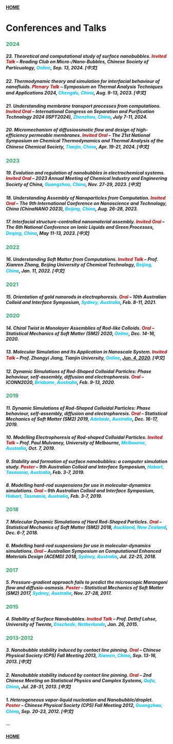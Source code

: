 #### [HOME](./index.html)
# Conferences and Talks

### **<span style="color:#2da266">2024</span>**

##### 23. Theoretical and computational study of surface nanobubbles. <span style="color:#b80000">Invited Talk</span> – Reading Club on Micro-/Nano-Bubbles, Chinese Society of Particuology, <span style="color:#00bfff">Online</span>, Sep. 13, 2024. [中文]

##### 22. Thermodynamic theory and simulation for interfacial behaviour of nanofluids. <span style="color:#b80000">Plenary Talk</span> – Symposium on Thermal Analysis Techniques and Applications 2024, <span style="color:#00bfff">Chengdu, China</span>, Aug. 9-13, 2023. [中文]

##### 21. Understanding membrane transport processes from computations. <span style="color:#b80000">Invited Oral</span> – International Congress on Separation and Purification Technology 2024 (ISPT2024), <span style="color:#00bfff">Zhenzhou, China</span>, July 7-11, 2024.

##### 20. Micromechanism of diffusioosmotic flow and design of high-efficiency permeable membranes. <span style="color:#b80000">Invited Oral</span> – The 21st National Symposium on Chemical Thermodynamics and Thermal Analysis of the Chinese Chemical Society, <span style="color:#00bfff">Tianjin, China</span>, Apr. 19-21, 2024. [中文]

### **<span style="color:#2da266">2023</span>**

##### 19. Evolution and regulation of nanobubbles in electrochemical systems. <span style="color:#b80000">Invited Oral</span> – 2023 Annual Meeting of Chemical Industry and Engineering Society of China, <span style="color:#00bfff">Guangzhou, China</span>, Nov. 27-29, 2023. [中文]

##### 18. Understanding Assembly of Nanoparticles from Computation. <span style="color:#b80000">Invited Oral</span> – The 9th International Conference on Nanoscience and Technology, China (ChinaNANO 2023), <span style="color:#00bfff">Beijing, China</span>, Aug. 26-28, 2023.

##### 17. Interfacial structure-controlled nanomaterial assembly. <span style="color:#b80000">Invited Oral</span> – The 6th National Conference on Ionic Liquids and Green Processes, <span style="color:#00bfff">Deqing, China</span>, May 11-13, 2023. [中文]

### **<span style="color:#2da266">2022</span>**

##### 16. Understanding Soft Matter from Computations. <span style="color:#b80000">Invited Talk</span> – Prof. Xianren Zhang, Beijing University of Chemical Technology, <span style="color:#00bfff">Beijing, China</span>, Jan. 11, 2022. [中文]

### **<span style="color:#2da266">2021</span>**

##### 15. Orientation of gold nanorods in electrophoresis. <span style="color:#b80000">Oral</span> – 10th Australian Colloid and Interface Symposium, <span style="color:#00bfff">Sydney, Australia</span>, Feb. 8-11, 2021.

### **<span style="color:#2da266">2020</span>**

##### 14. Chiral Twist in Monolayer Assemblies of Rod-like Colloids. <span style="color:#b80000">Oral</span> – Statistical Mechanics of Soft Matter (SM2) 2020, <span style="color:#00bfff">Online</span>, Dec. 14-16, 2020.

##### 13. Molecular Simulation and Its Application in Nanoscale System. <span style="color:#b80000">Invited Talk</span> – Prof. Zhongyi Jiang, Tianjin University, <span style="color:#00bfff">Online</span>, [Jun. 4, 2020](http://jiang-lab.com/article/926). [中文]

##### 12. Dynamic Simulations of Rod-Shaped Colloidal Particles: Phase behaviour, self-assembly, diffusion and electrophoresis. <span style="color:#b80000">Oral</span> – ICONN2020, <span style="color:#00bfff">Brisbane, Australia</span>, Feb. 9-13, 2020.

### **<span style="color:#2da266">2019</span>**


##### 11. Dynamic Simulations of Rod-Shaped Colloidal Particles: Phase behaviour, self-assembly, diffusion and electrophoresis. <span style="color:#b80000">Oral</span> – Statistical Mechanics of Soft Matter (SM2) 2019, <span style="color:#00bfff">Adelaide, Australia</span>, Dec. 16-17, 2019.

##### 10. Modelling Electrophoresis of Rod-shaped Colloidal Particles. <span style="color:#b80000">Invited Talk</span> – Prof. Paul Mulvaney, University of Melbourne, <span style="color:#00bfff">Melbourne, Australia</span>, Oct. 7, 2019.

##### 9. Stability and formation of surface nanobubbles: a computer simulation study. <span style="color:#b80000">Poster</span> – 9th Australian Colloid and Interface Symposium, <span style="color:#00bfff">Hobart, Tasmania, Australia</span>, Feb. 3-7, 2019.

##### 8. Modelling hard-rod suspensions for use in molecular-dynamics simulations. <span style="color:#b80000">Oral</span> – 9th Australian Colloid and Interface Symposium, <span style="color:#00bfff">Hobart, Tasmania, Australia</span>, Feb. 3-7, 2019.

### **<span style="color:#2da266">2018</span>**

##### 7. Molecular Dynamic Simulations of Hard Rod-Shaped Particles. <span style="color:#b80000">Oral</span> – Statistical Mechanics of Soft Matter (SM2) 2018, <span style="color:#00bfff">Auckland, New Zealand</span>, Dec. 6-7, 2018.

##### 6. Modelling hard-rod suspensions for use in molecular-dynamics simulations. <span style="color:#b80000">Oral</span> – Australian Symposium on Computational Enhanced Materials Design (ACEMD) 2018, <span style="color:#00bfff">Sydney, Australia</span>, Jul. 22-25, 2018.

### **<span style="color:#2da266">2017</span>**

##### 5. Pressure-gradient approach fails to predict the microscopic Marangoni flow and diffusio-osmosis. <span style="color:#b80000">Poster</span> – Statistical Mechanics of Soft Matter (SM2) 2017, <span style="color:#00bfff">Sydney, Australia</span>, Nov. 27-28, 2017.


### **<span style="color:#2da266">2015</span>**

##### 4. Stability of Surface Nanobubbles. <span style="color:#b80000">Invited Talk</span> – Prof. Detlef Lohse, University of Twente, <span style="color:#00bfff">Enschede, Netherlands</span>, Jan. 26, 2015.


### **<span style="color:#2da266">2013-2012</span>**

##### 3. Nanobubble stability induced by contact line pinning. <span style="color:#b80000">Oral</span> – Chinese Physical Society (CPS) Fall Meeting 2013, <span style="color:#00bfff">Xiamen, China</span>, Sep. 13-16, 2013. [中文]

##### 2. Nanobubble stability induced by contact line pinning. <span style="color:#b80000">Oral</span> – 2nd Chinese Meeting on Statistical Physics and Complex Systems, <span style="color:#00bfff">Qufu, China</span>, Jul. 28-31, 2013. [中文]

##### 1. Heterogeneous vapor-liquid nucleation and Nanobubble/droplet. <span style="color:#b80000">Poster</span> – Chinese Physical Society (CPS) Fall Meeting 2012, <span style="color:#00bfff">Guangzhou, China</span>, Sep. 20-23, 2012. [中文]

--
#### [HOME](./index.html)
